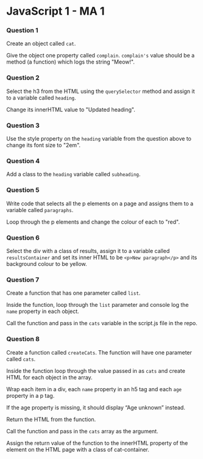 # JavaScript 1 - MA 1

### Question 1

Create an object called `cat`.

Give the object one property called `complain`. `complain's` value should be a method (a function) which logs the string "Meow!".

### Question 2

Select the h3 from the HTML using the `querySelector` method and assign it to a variable called `heading`.

Change its innerHTML value to "Updated heading".

### Question 3

Use the style property on the `heading` variable from the question above to change its font size to "2em".

### Question 4

Add a class to the `heading` variable called `subheading`.

### Question 5

Write code that selects all the p elements on a page and assigns them to a variable called `paragraphs`.

Loop through the p elements and change the colour of each to "red".

### Question 6

Select the div with a class of results, assign it to a variable called `resultsContainer` and set its inner HTML to be `<p>New paragraph</p>` and its background colour to be yellow.

### Question 7

Create a function that has one parameter called `list`.

Inside the function, loop through the `list` parameter and console log the `name` property in each object.

Call the function and pass in the `cats` variable in the script.js file in the repo.

### Question 8

Create a function called `createCats`. The function will have one parameter called `cats`.

Inside the function loop through the value passed in as `cats` and create HTML for each object in the array.

Wrap each item in a div, each `name` property in an h5 tag and each `age` property in a p tag.

If the age property is missing, it should display “Age unknown” instead.

Return the HTML from the function.

Call the function and pass in the `cats` array as the argument.

Assign the return value of the function to the innerHTML property of the element on the HTML page with a class of cat-container.

